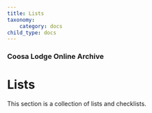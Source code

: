 ```yaml
---
title: Lists
taxonomy:
    category: docs
child_type: docs
---
```


### Coosa Lodge Online Archive

# Lists

This section is a collection of lists and checklists.
